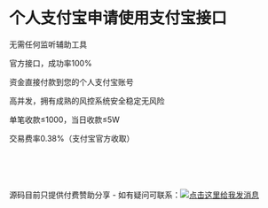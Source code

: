 # 个人支付宝申请使用支付宝接口

无需任何监听辅助工具

官方接口，成功率100%

资金直接付款到您的个人支付宝账号

高并发，拥有成熟的风控系统安全稳定无风险

单笔收款≤1000，当日收款≤5W

交易费率0.38%（支付宝官方收取）


<br/>
<br/>
<br/>
<br/>
源码目前只提供付费赞助分享 -  如有疑问可联系：<a target="_blank" href="http://wpa.qq.com/msgrd?v=3&uin=754219009&site=qq&menu=yes"><img border="0" src="http://wpa.qq.com/pa?p=2:754219009:51" alt="点击这里给我发消息" title="点击这里给我发消息"/></a>



